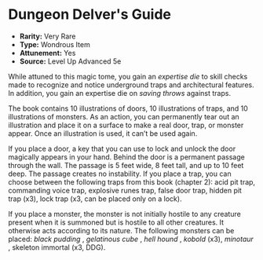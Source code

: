 # Dungeon Delver's Guide

- **Rarity:** Very Rare
- **Type:** Wondrous Item
- **Attunement:** Yes
- **Source:** Level Up Advanced 5e

While attuned to this magic tome, you gain an _expertise die_  to skill checks made to recognize and notice underground traps and architectural features. In addition, you gain an expertise die on _saving throws_  against traps.

The book contains 10 illustrations of doors, 10 illustrations of traps, and 10 illustrations of monsters. As an action, you can permanently tear out an illustration and place it on a surface to make a real door, trap, or monster appear. Once an illustration is used, it can’t be used again.

If you place a door, a key that you can use to lock and unlock the door magically appears in your hand. Behind the door is a permanent passage through the wall. The passage is 5 feet wide, 8 feet tall, and up to 10 feet deep. The passage creates no instability. If you place a trap, you can choose between the following traps from this book (chapter 2): acid pit trap, commanding voice trap, explosive runes trap, false door trap, hidden pit trap (x3), lock trap (x3, can be placed only on a lock).

If you place a monster, the monster is not initially hostile to any creature present when it is summoned but is hostile to all other creatures. It otherwise acts according to its nature. The following monsters can be placed: _black pudding_ , _gelatinous cube_ , _hell hound_ , _kobold_  (x3), _minotaur_ , skeleton immortal (x3, DDG).
